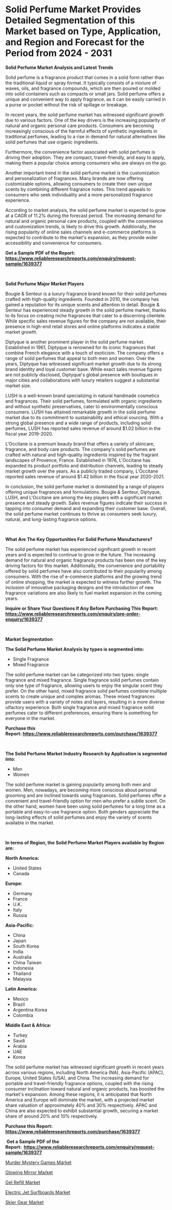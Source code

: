 <p><h1>Solid Perfume Market Provides Detailed Segmentation of this Market based on Type, Application, and Region and Forecast for the Period from 2024 - 2031</h1></p><p><strong>Solid Perfume Market Analysis and Latest Trends</strong></p>
<p><p>Solid perfume is a fragrance product that comes in a solid form rather than the traditional liquid or spray format. It typically consists of a mixture of waxes, oils, and fragrance compounds, which are then poured or molded into solid containers such as compacts or small jars. Solid perfume offers a unique and convenient way to apply fragrance, as it can be easily carried in a purse or pocket without the risk of spillage or breakage.</p><p>In recent years, the solid perfume market has witnessed significant growth due to various factors. One of the key drivers is the increasing popularity of natural and organic personal care products. Consumers are becoming increasingly conscious of the harmful effects of synthetic ingredients in traditional perfumes, leading to a rise in demand for natural alternatives like solid perfumes that use organic ingredients.</p><p>Furthermore, the convenience factor associated with solid perfumes is driving their adoption. They are compact, travel-friendly, and easy to apply, making them a popular choice among consumers who are always on the go.</p><p>Another important trend in the solid perfume market is the customization and personalization of fragrances. Many brands are now offering customizable options, allowing consumers to create their own unique scents by combining different fragrance notes. This trend appeals to consumers who seek individuality and a more personalized fragrance experience.</p><p>According to market analysis, the solid perfume market is expected to grow at a CAGR of 11.2% during the forecast period. The increasing demand for natural and organic personal care products, coupled with the convenience and customization trends, is likely to drive this growth. Additionally, the rising popularity of online sales channels and e-commerce platforms is expected to contribute to the market's expansion, as they provide wider accessibility and convenience for consumers.</p></p>
<p><strong>Get a Sample PDF of the Report:&nbsp; <a href="https://www.reliableresearchreports.com/enquiry/request-sample/1639377">https://www.reliableresearchreports.com/enquiry/request-sample/1639377</a></strong></p>
<p>&nbsp;</p>
<p><strong>Solid Perfume Major Market Players</strong></p>
<p><p>Bougie & Senteur is a luxury fragrance brand known for their solid perfumes crafted with high-quality ingredients. Founded in 2010, the company has gained a reputation for its unique scents and attention to detail. Bougie & Senteur has experienced steady growth in the solid perfume market, thanks to its focus on creating niche fragrances that cater to a discerning clientele. While specific sales revenue figures for the company are not available, their presence in high-end retail stores and online platforms indicates a stable market growth. </p><p>Diptyque is another prominent player in the solid perfume market. Established in 1961, Diptyque is renowned for its iconic fragrances that combine French elegance with a touch of exoticism. The company offers a range of solid perfumes that appeal to both men and women. Over the years, Diptyque has witnessed significant market growth due to its strong brand identity and loyal customer base. While exact sales revenue figures are not publicly disclosed, Diptyque's global presence with boutiques in major cities and collaborations with luxury retailers suggest a substantial market size.</p><p>LUSH is a well-known brand specializing in natural handmade cosmetics and fragrances. Their solid perfumes, formulated with organic ingredients and without synthetic preservatives, cater to environmentally conscious consumers. LUSH has attained remarkable growth in the solid perfume market due to its commitment to sustainability and ethical sourcing. With a strong global presence and a wide range of products, including solid perfumes, LUSH has reported sales revenue of around $1.02 billion in the fiscal year 2019-2020.</p><p>L'Occitane is a premium beauty brand that offers a variety of skincare, fragrance, and body care products. The company's solid perfumes are crafted with natural and high-quality ingredients inspired by the fragrant landscapes of Provence, France. Established in 1976, L'Occitane has expanded its product portfolio and distribution channels, leading to steady market growth over the years. As a publicly traded company, L'Occitane reported sales revenue of around $1.42 billion in the fiscal year 2020-2021.</p><p>In conclusion, the solid perfume market is dominated by a range of players offering unique fragrances and formulations. Bougie & Senteur, Diptyque, LUSH, and L'Occitane are among the key players with a significant market presence and steady growth. Sales revenue figures indicate their success in tapping into consumer demand and expanding their customer base. Overall, the solid perfume market continues to thrive as consumers seek luxury, natural, and long-lasting fragrance options.</p></p>
<p>&nbsp;</p>
<p><strong>What Are The Key Opportunities For Solid Perfume Manufacturers?</strong></p>
<p><p>The solid perfume market has experienced significant growth in recent years and is expected to continue to grow in the future. The increasing demand for natural and organic fragrance products has been one of the key driving factors for this market. Additionally, the convenience and portability offered by solid perfumes have also contributed to their popularity among consumers. With the rise of e-commerce platforms and the growing trend of online shopping, the market is expected to witness further growth. The inclusion of innovative packaging designs and the introduction of new fragrance variations are also likely to fuel market expansion in the coming years.</p></p>
<p><strong>Inquire or Share Your Questions If Any Before Purchasing This Report: <a href="https://www.reliableresearchreports.com/enquiry/pre-order-enquiry/1639377">https://www.reliableresearchreports.com/enquiry/pre-order-enquiry/1639377</a></strong></p>
<p>&nbsp;</p>
<p><strong>Market Segmentation</strong></p>
<p><strong>The Solid Perfume Market Analysis by types is segmented into:</strong></p>
<p><ul><li>Single Fragrance</li><li>Mixed Fragrance</li></ul></p>
<p><p>The solid perfume market can be categorized into two types: single fragrance and mixed fragrance. Single fragrance solid perfumes contain only one type of fragrance, allowing users to enjoy the singular scent they prefer. On the other hand, mixed fragrance solid perfumes combine multiple scents to create unique and complex aromas. These mixed fragrances provide users with a variety of notes and layers, resulting in a more diverse olfactory experience. Both single fragrance and mixed fragrance solid perfumes cater to different preferences, ensuring there is something for everyone in the market.</p></p>
<p><strong>Purchase this Report:&nbsp;<a href="https://www.reliableresearchreports.com/purchase/1639377">https://www.reliableresearchreports.com/purchase/1639377</a></strong></p>
<p>&nbsp;</p>
<p><strong>The Solid Perfume Market Industry Research by Application is segmented into:</strong></p>
<p><ul><li>Men</li><li>Women</li></ul></p>
<p><p>The solid perfume market is gaining popularity among both men and women. Men, nowadays, are becoming more conscious about personal grooming and are inclined towards using fragrances. Solid perfumes offer a convenient and travel-friendly option for men who prefer a subtle scent. On the other hand, women have been using solid perfumes for a long time as a portable and easy-to-use fragrance option. Both genders appreciate the long-lasting effects of solid perfumes and enjoy the variety of scents available in the market.</p></p>
<p>&nbsp;</p>
<p><strong>In terms of Region, the Solid Perfume Market Players available by Region are:</strong></p>
<p>
    <p> <strong> North America: </strong>
        <ul>
            <li>United States</li>
            <li>Canada</li>
        </ul>
        </p> 
    <p> <strong> Europe: </strong>
        <ul>
            <li>Germany</li>
            <li>France</li>
            <li>U.K.</li>
            <li>Italy</li>
            <li>Russia</li>
        </ul>
        </p> 
    <p> <strong> Asia-Pacific: </strong>
        <ul>
            <li>China</li>
            <li>Japan</li>
            <li>South Korea</li>
            <li>India</li>
            <li>Australia</li>
            <li>China Taiwan</li>
            <li>Indonesia</li>
            <li>Thailand</li>
            <li>Malaysia</li>
        </ul>
        </p> 
    <p> <strong> Latin America: </strong>
        <ul>
            <li>Mexico</li>
            <li>Brazil</li>
            <li>Argentina Korea</li>
            <li>Colombia</li>
        </ul>
        </p> 
    <p> <strong> Middle East & Africa: </strong>
        <ul>
            <li>Turkey</li>
            <li>Saudi</li>
            <li>Arabia</li>
            <li>UAE</li>
            <li>Korea</li>
        </ul>
    </p>
    </p>
<p><p>The solid perfume market has witnessed significant growth in recent years across various regions, including North America (NA), Asia-Pacific (APAC), Europe, United States (USA), and China. The increasing demand for portable and travel-friendly fragrance options, coupled with the rising consumer inclination toward natural and organic products, has boosted the market's expansion. Among these regions, it is anticipated that North America and Europe will dominate the market, with a projected market share valuation of approximately 40% and 30% respectively. APAC and China are also expected to exhibit substantial growth, securing a market share of around 20% and 10% respectively.</p></p>
<p><strong>Purchase this Report: <a href="https://www.reliableresearchreports.com/purchase/1639377">https://www.reliableresearchreports.com/purchase/1639377</a></strong></p>
<p>&nbsp;<strong>Get a Sample PDF of the Report:&nbsp;&nbsp;<a href="https://www.reliableresearchreports.com/enquiry/request-sample/1639377">https://www.reliableresearchreports.com/enquiry/request-sample/1639377</a></strong></p>
<p><strong></strong></p>
<p><p><a href="https://github.com/grishafomin4852/Market-Research-Report-List-2/blob/main/murder-mystery-games-market.md">Murder Mystery Games Market</a></p><p><a href="https://github.com/jonneygiverf/Market-Research-Report-List-2/blob/main/glowing-mirror-market.md">Glowing Mirror Market</a></p><p><a href="https://github.com/ruslanpoljakovrd177/Market-Research-Report-List-2/blob/main/gel-refill-market.md">Gel Refill Market</a></p><p><a href="https://github.com/abbypearson7765/Market-Research-Report-List-2/blob/main/electric-jet-surfboards-market.md">Electric Jet Surfboards Market</a></p><p><a href="https://github.com/dziulagalemab/Market-Research-Report-List-2/blob/main/skier-gear-market.md">Skier Gear Market</a></p></p>